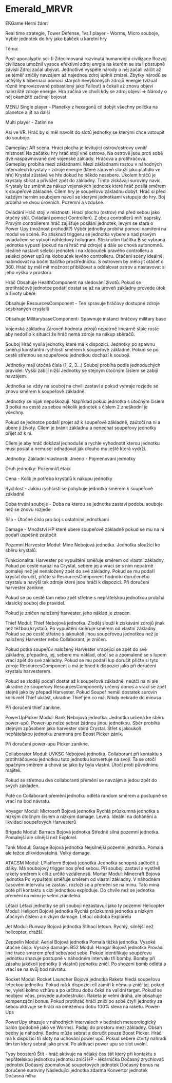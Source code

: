 # Emerald_MRVR

EKGame
Herní žánr:

Real time strategie, Tower Defense, 1vs.1 player - Worms, Micro souboje, Výběr jednotek do hry jako balíček u karetní hry

Téma:

Post-apocalyptic sci-fi
Zdecimovaná rozvinutá humanoidní civilizace
Rozvoj civilizace umožnil vysoce efektivní zdroj enrgie na kterém se stali postupně závislí
Zdroj začal ubývat. Jednotlivé vyspělé národy o něj začali válčit až se téměř zničily navzájem až najednou zdroj úplně zmizel. 
Zbytky národů se uchýlily k hibernaci pomocí starých nevýkonných zdrojů energie (vizuál různě improvizovaně pobastlený jako Fallout) a čekali až znovu objeví naleziště zdroje energie.
Hra začíná ve chvíli kdy se zdroj objeví => Národy o něj okamžitě začínají bojovat

MENU
Single player - Planetky z hexagonů
cíl dobýt všechny políčka na planetce a jít na další

Multi player - Zatím ne

Asi ve VR.
Hráč by si měl navolit do slotů jednotky se kterými chce vstoupit do souboje.

Gameplay:
AR scéna. 
Hrací plocha je levitující ostrov/ostrovy uvnitř místnosti
Na začátku hry hráč stojí vně ostrova, 
Na ostrově jsou proti sobě dvě naspawnované dvě vojenské základy. Hráčova a protihráčova.
Gameplay probíhá mezi základnami.
Mezi základnami rostou v náhodných intervalech krystaly - zdroje energie (které zároveň slouží jako platidlo ve hře)
Krystal zůstává ve hře dokud ho někdo nesebere.
Úkolem hráčů je krystaly sbírat a přivážet zpět do základny. Tímto získávají suroviny navíc.
Krystaly lze směnit za nákup vojenských jednotek které hráč posílá směrem k soupeřově základně. 
Cílem hry je soupeřovu základnu dobýt. 
Hráč si před každým herním soubojem navolí se kterými jednotkami vstupuje do hry.
Boj probíhá ve dvou úrovních. Pozemní a vzdušné.

Ovládání
Hráč stojí v místnosti. Hrací plochu (ostrov) má před sebou jako otočný stůl.
Ovládání pomocí Controllerů.
Z obou controllerů míří paprsky. 
Pravým controllerem hráč zajišťuje posílání jednotek, levým se stará o Power Upy (možnost prohodit?)
Výběr jednotky probíhá pomocí namíření na modul ve scéně. Po stisknutí triggeru se jednotka vybere a nad pravým ovladačem se vytvoří náhledový hologram.
Stisknutím tlačítka B se vybraná jednotka vypustí (pokud na ni hráč má zdroje) a dále se chová autonomně.
Ideálně nastavit selekci jednotek i na klobouček pravého controlleru a selekci power upů na klobouček levého controlleru. 
Otáčení scény ideálně nabindovat na boční tlačítko prostředníčku.
S ostrovem by mělo jít otáčet o 360. Hráč by měl mít možnost přibližovat a oddalovat ostrov a nastavovat si jeho výšku v prostoru.

Hráč
Obsahuje HealthComponent na sledování životů. Pokud se protihráčově jednotce podaří dostat se až na úroveň základny provede útok a životy ubere

Obsahuje ResourcesComponent - Ten spravuje hráčovy dostupné zdroje sesbíraných crystalů

Obsahuje MilitarybaseComponent- Spawnuje instanci hráčovy military base


Vojenská základna
Zároveň hodnota zdrojů nepatrně lineárně stále roste aby nedošlo k situaci že hráč nemá zdroje na nákup sběračů.

Souboj
Hráč vysílá jednotky které má k dispozici.
Jednotky po spawnu směřují konstantní rychlostí směrem k soupeřově základně.
Pokud se po cestě střetnou se soupeřovou jednotkou dochází k souboji. 

Jednotky mají útočná čísla (1, 2, 3…)
Souboj probíhá podle jednoduchých pravidel:
	Vyšší zabíjí nižší
	Jednotky se stejným útočným číslem se zabijí navzájem.

Jednotka se vždy na souboj na chvíli zastaví a pokud vyhraje rozjede se znovu směrem k soupeřově základně.

Jednotky se nijak nepoškozují. Například pokud jednotka s útočným číslem 3 potká na cestě za sebou několik jednotek s číslem 2 zneškodní je všechny.

Pokud se jednotce podaří projet až k soupeřově základně, zaútočí na ni a ubere ji životy.
Cílem je bránit základnu a nenechat soupeřovy jednotky přijet až k ní.

Cílem je aby hráč dokázal jednoduše a rychle vyhodnotit kterou jednotku musí poslat a nemusel odhadovat jak dlouho mu ještě která vydrží.

Jednotky:
Základní vlastnosti:
Jméno - Pojmenování jednotky

Druh jednotky: Pozemní/Létací

Cena - Kolik je potřeba krystalů k nákupu jednotky

Rychlost - Jakou rychlostí se pohybuje jednotka směrem k soupeřově základně

Doba trvání souboje - Doba na kterou se jednotka zastaví podobu souboje než se znovu 
rozjede

Síla - Útočné číslo pro boj s ostatními jednotkami

Damage - Množství HP které ubere soupeřově základně pokud se mu na ni podaří úspěšně zaútočit


Pozemní
Harvester
Modul: Mine
Nebojová jednotka.
Jednotka sloužící ke sběru krystalů.

Funkcionalita:
Harvester po vypuštění směřuje směrem od vlastní základny. Pokud po cestě narazí na Crystal, sebere jej a vrací se s ním nepatrně pomaleji než jel nenaložený zpět do své základny. Pokud se mu podaří krystal doručït, přičte si ResourcesComponent hodnotu doručeného crystalu a navýší tak zdroje které jsou hráči k dispozici.
Při doručení harvester zanikne.

Pokud se po cestě tam nebo zpět střetne s nepřátelskou jednotkou probíhá klasický souboj dle pravidel.

Pokud je zničen naložený harvester, jeho náklad je ztracen.


Thief
Modul: Thief
Nebojová jednotka.
Zloděj slouží k získávání zdrojů jinak než těžbou krystalů.
Po vypuštění směřuje směrem od vlastní základny. Pokud se po cestě střetne s jakoukoli jinou soupeřovou jednotkou než je naložený Harvester nebo Collaborant, je zničen.

Pokud potká soupeřův naložený Harvester vracející se zpět do své základny, přepadne, jej, sebere mu náklad, otočí se a zpomaleně se s lupem vrací zpět do své základny. Pokud se mu podaří lup doručit přičte si tyto zdroje ResourcesComponent a má je hned k dispozici jako při doručení krystalu harvesterem.

Pokud se zloději podaří dostat až k soupeřově základně, neútčí na ni ale ukradne ze soupeřovy ResourcesComponenty určený obnos a vrací se zpět stejně jako by přepadl Harvester. Pokud Soupeř neměl dostatek surovin kolik měl Thief ukrást, ukradne Thief jen co má. Nikdy nekrade do mínusu.

Při doručení thief zanikne.

PowerUpPicker
Modul: Bank
Nebojová jednotka.
Jednotka určená ke sběru power-upů.
Power-up nelze sebrat žádnou jinou jednotkou. Sběr probíhá stejným způsobem jako harvester sbírá Crystal.
Střet s jakoukoli nepřátelskou jednotku znamená pro Boost Picker zánik.

Při doručení power-upu Picker zanikne.

Collaborator
Modul: UVKSC
Nebojová jednotka.
Collaborant při kontaktu s protihráčouvou jednotkou tuto jednotku konvertuje na svoji. Ta se otočí opačným směrem a chová se jako by byla vlastní. Útočí proti původnímu majiteli.

Pokud se střetnou dva collaboranti přemění se navzájm a jedou zpět do svých základen.

Poté co Collaborant přemění jednotku odlétá random směrem a postupně se vrací na bod návratu.

Voyager
Modul: Microsoft
Bojová jednotka
Rychlá průzkumná jednotka s nízkým útočným číslem a nízkým damage.
Levná. Ideální na dohánění a likvidaci soupeřových Harvesterů

Brigade
Modul: Barracs
Bojová jednotka
Středně silná pozemní jednotka. Pomalejší ale silnější než Explorel.

Tank
Modul: Garage
Bojová jednotka
Nejsilnější pozemní jednotka. Pomalá ale težce zlikvidovatelná. Velký damage.

ATACSM
Modul: LPlatform
Bojová jednotka
Jednotka schopná zaútočit z dálky. Má soubojový trigger box před sebou. Při souboji zastaví a vystřelí rakety směrem k cíli z určité vzdálenosti.
Mortar
Modul: Minecraft
Bojová jednotka
Po vypuštění směřuje směrem od vlastní základny. V náhodném časovém intervalu se zastaví, rozloží se a přemění se na minu. Tato mina poté při kontaktu s cizí jednotkou exploduje. Do chvíle než se jednotka přemění na minu je velmi zranitelná. 



Létací
Létací jednotky se při souboji nezastavují jako ty pozemní
Helicopter
Modul: Heliport
Bojová jednotka
Rychlá průzkumná jednotka s nízkým útočným číslem a nízkým damage.
Létací obdoba Explorelu

Jet
Modul: Runway
Bojová jednotka
Stíhací letoun. 
Rychlý, silnější než helicopter, dražší.

Zeppelin
Modul: Aerial
Bojová jednotka
Pomalá těžká jednotka. Vysoké útočné číslo. Vysoký damage.
B52
Modul: Hangar
Bojová jednotka
Provádí line trace smerem před sebe/pod sebe. Pokud identifikuje soupeřovu jednotku shazuje postupně v náhodném intervalu tři bomby. Bomby při zásahu jakékoli jednotky (i vlastní) jednotku zničí. Po shození bomb odlétá a vrací se na svůj bod návratu.

Rocket
Modul: Rocket Launcher
Bojová jednotka
Raketa hledá soupeřovu leteckou jednotku. Pokud má k dispozici cíl zamíří k němu a zničí jej. pokud ne, vyletí kolmo vzhůru a po určitou dobu čeká na validní target. Pokud se neobjeví včas, provede autodestrukci.
Raketa je velmi drahá, ale obsahuje kompenzační bonus. Pokud protihráč hráči zničí po sobě čtyři jednotky za sebou aktivuje se hráči na omezenou dobu 100% sleva na raketu.
Power-Ups

PowerUpy shazuje v náhodných intervalech v bednách meteorologický balón (podobně jako ve Worms).
Padají do prostoru mezi základny. 
Obsah bedny je náhodný.
Bednu může sebrat a doručit pouze Boost Picker. 
Hráč má k dispozici tři sloty na uchování power upů. Pokud sebere čtvrtý nahradí tím ten který sebral jako první.
Po aktivaci power upu se slot uvolní.

Typy boosterů
Štít - hráč aktivuje na nějaký čas štít který při kontaktu s nepřátelskou jednotkou jednotku zničí
HP - lékárnička
Dočasný zrychlovač jednotek
Dočasný  zpomalovač soupeřových jednotek
Dočasný bonus na doručené suroviny
Následující jednotka zdarma
Konvertor jednotek
Dočasná mlha







